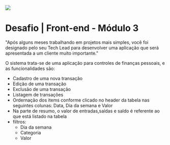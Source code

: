 ![](https://i.imgur.com/xG74tOh.png)

# Desafio | Front-end - Módulo 3

"Após alguns meses trabalhando em projetos mais simples, você foi designado pelo seu Tech Lead para desenvolver uma aplicação que será apresentada a um cliente muito importante."

O sistema trata-se de uma aplicação para controles de finanças pessoais, e as funcionalidades são: 

- Cadastro de uma nova transação 
- Edição de uma transação 
- Exclusão de uma transação 
- Listagem de transações 
- Ordernação dos items conforme clicado no header da tabela nas seguintes colunas: Data, Dia da semana e Valor 
- Na parte de resumo, o valor de entradas,saídas e saldo é referente ao que está listado na tabela 
- filtros:
    - Dia da semana 
    - Categoria 
    - Valor 
